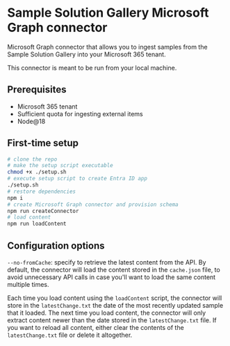 # Sample Solution Gallery Microsoft Graph connector

Microsoft Graph connector that allows you to ingest samples from the Sample Solution Gallery into your Microsoft 365 tenant.

<!-- Image -->

This connector is meant to be run from your local machine.

## Prerequisites

- Microsoft 365 tenant
- Sufficient quota for ingesting external items
- Node@18

## First-time setup

```sh
# clone the repo
# make the setup script executable
chmod +x ./setup.sh
# execute setup script to create Entra ID app
./setup.sh
# restore dependencies
npm i
# create Microsoft Graph connector and provision schema
npm run createConnector
# load content
npm run loadContent
```

## Configuration options

`--no-fromCache`: specify to retrieve the latest content from the API. By default, the connector will load the content stored in the `cache.json` file, to avoid unnecessary API calls in case you'll want to load the same content multiple times.

Each time you load content using the `loadContent` script, the connector will store in the `latestChange.txt` the date of the most recently updated sample that it loaded. The next time you load content, the connector will only extract content newer than the date stored in the `latestChange.txt` file. If you want to reload all content, either clear the contents of the `latestChange.txt` file or delete it altogether.
